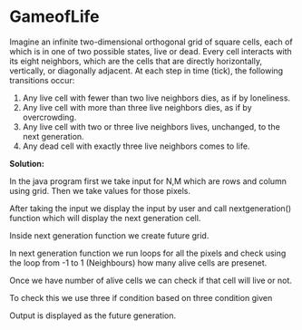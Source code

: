 # GameofLife

Imagine an infinite two-dimensional orthogonal grid of square cells, each of which is in one of two
possible states, live or dead. Every cell interacts with its eight neighbors, which are the cells that are
directly horizontally, vertically, or diagonally adjacent.
At each step in time (tick), the following transitions occur:
1. Any live cell with fewer than two live neighbors dies, as if by loneliness.
2. Any live cell with more than three live neighbors dies, as if by overcrowding.
3. Any live cell with two or three live neighbors lives, unchanged, to the next generation.
4. Any dead cell with exactly three live neighbors comes to life.

**Solution:**

In the java program first we take input for N,M which are rows and column using grid. Then we take values for those pixels.

After taking the input we display the input by user and call nextgeneration() function which will display the next generation cell.

Inside next generation function we create future grid.

In next generation function we run loops for all the pixels and check using the loop from -1 to 1 (Neighbours) how many alive cells are presenet.

Once we have number of alive cells we can check if that cell will live or not.

To check this we use three if condition based on three condition given

Output is displayed as the future generation.
